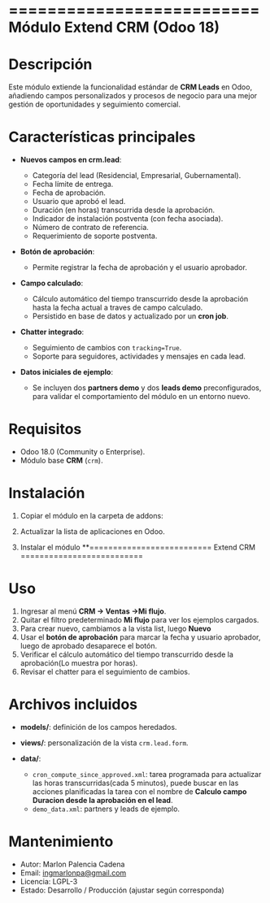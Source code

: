 ==========================
Módulo Extend CRM (Odoo 18)
==========================

Descripción
===========

Este módulo extiende la funcionalidad estándar de **CRM Leads** en Odoo, 
añadiendo campos personalizados y procesos de negocio para una mejor gestión 
de oportunidades y seguimiento comercial.

Características principales
===========================

- **Nuevos campos en crm.lead**:
  
  * Categoría del lead (Residencial, Empresarial, Gubernamental).
  * Fecha límite de entrega.
  * Fecha de aprobación.
  * Usuario que aprobó el lead.
  * Duración (en horas) transcurrida desde la aprobación.
  * Indicador de instalación postventa (con fecha asociada).
  * Número de contrato de referencia.
  * Requerimiento de soporte postventa.

- **Botón de aprobación**:
  
  * Permite registrar la fecha de aprobación y el usuario aprobador.

- **Campo calculado**:
  
  * Cálculo automático del tiempo transcurrido desde la aprobación hasta la fecha actual a traves de campo calculado.
  * Persistido en base de datos y actualizado por un **cron job**.

- **Chatter integrado**:
  
  * Seguimiento de cambios con `tracking=True`.
  * Soporte para seguidores, actividades y mensajes en cada lead.

- **Datos iniciales de ejemplo**:
  
  * Se incluyen dos **partners demo** y dos **leads demo** preconfigurados, 
    para validar el comportamiento del módulo en un entorno nuevo.

Requisitos
==========

- Odoo 18.0 (Community o Enterprise).
- Módulo base **CRM** (`crm`).

Instalación
===========

1. Copiar el módulo en la carpeta de addons:

2. Actualizar la lista de aplicaciones en Odoo.

3. Instalar el módulo **==========================
 Extend CRM
==========================


Uso
===

1. Ingresar al menú **CRM → Ventas →Mi flujo**.
2. Quitar el filtro predeterminado **Mi flujo** para ver los ejemplos cargados.
3. Para crear nuevo, cambiamos a la vista list, luego **Nuevo**
3. Usar el **botón de aprobación** para marcar la fecha y usuario aprobador, luego de aprobado desaparece el botón.
4. Verificar el cálculo automático del tiempo transcurrido desde la aprobación(Lo muestra por horas).
5. Revisar el chatter para el seguimiento de cambios.

Archivos incluidos
==================

- **models/**: definición de los campos heredados.
- **views/**: personalización de la vista `crm.lead.form`.
- **data/**:
  
  * `cron_compute_since_approved.xml`: tarea programada para actualizar las horas transcurridas(cada 5 minutos), puede
  buscar en las acciones planificadas la tarea con el nombre de **Calculo campo Duracion desde la aprobación en el lead**.
  * `demo_data.xml`: partners y leads de ejemplo.

Mantenimiento
=============

- Autor: Marlon Palencia Cadena
- Email: ingmarlonpa@gmail.com
- Licencia: LGPL-3
- Estado: Desarrollo / Producción (ajustar según corresponda)

